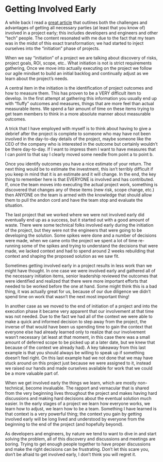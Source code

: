 # Getting Involved Early

A while back I read a [great article](https://blog.prototypr.io/the-messy-shift-to-starting-together-61088323b896) that 
outlines both the challenges and advantages of getting all necessary parties (at least that you know of) involved in a 
project early; this includes developers and engineers and other “tech” people.  The content resonated with me due to the 
fact that my team was in the midst of this exact transformation; we had started to inject ourselves into the “initiation” 
phase of projects.

When we say “initiation” of a project we are talking about discovery of risks, project goals, ROI, scope, etc..  What 
initiation is not is strict requirements gathering,  Once we move into actually executing on the project we follow our 
agile mindset to build an initial backlog and continually adjust as we learn about the project’s needs.  

A central item in the initiation is the identification of project outcomes and how to measure them.  This has proven to be 
a VERY difficult item to develop.  In the first attempt at gathering this information you usually end up with “fluffy” 
outcomes and measures, things that are more feel than actual measurable items.  We spend a fair amount of time on these 
items trying to get team members to think in a more absolute manner about measurable outcomes. 

A trick that I have employed with myself is to think about having to give a debrief after the project is complete to someone 
who may have not been involved in the day-to-day details of the project, maybe someone like the CEO of the company who is 
interested in the outcome but certainly wouldn’t be there day-to-day.  If I want to impress them I want to have measures 
that I can point to that say I clearly moved some needle from point a to point b.  

Once you identify outcomes you have a nice estimate of your return.  The next thing would be to estimate the investment, 
this isn’t terribly difficult if you keep in mind that it is an estimate and it will change.  In the end, the key thing to 
remember here is that EVERYONE is involved and has contributed.  If, once the team moves into executing the actual project 
work, something is discovered that changes any of these items (new risk, scope change, etc.) then ANYONE on the team is 
armed with the knowledge that should allow them to pull the andon cord and have the team stop and evaluate the situation.  

The last project that we worked where we were not involved early did eventually end up as a success, but it started out with 
a good amount of waste.  There were some technical folks involved early during the initiation of the project, but they were 
not the engineers that were going to be developing the solution.  Some spikes were done and a number of decisions were made, 
when we came onto the project we spent a lot of time re-running some of the spikes and trying to understand the decisions 
that were made, we lacked context and had to spend around 2 weeks rebuilding that context and shaping the proposed solution 
as we saw fit.   

Sometimes getting involved early in a project results in less work than we might have thought.  In one case we were involved 
early and gathered all of the necessary initiation items, senior leadership reviewed the outcomes that were identified and 
realized that there were more important efforts that needed to be worked before the one at hand.  Some might think this is a 
bad thing, it was actually great for us, because of our due diligence we didn’t spend time on work that wasn’t the next most 
important thing!  

In another case as we moved to the end of initiation of a project and into the execution phase it became very apparent that 
our involvement at that time was not needed.  Due to the fact we had all of the context we were able to make a quick and 
informed decision to step away from the project, the inverse of that would have been us spending time to gain the context 
that everyone else had already learned only to realize that our involvement wasn’t necessary (at least at that moment, in 
this case there was a small amount of deferred scope to be picked up at a later date, but we knew that because of the 
context we already had).  A key takeaway from this last example is that you should always be willing to speak up if 
something doesn’t feel right. On this last example had we not done that we may have stuck around on this project just 
because we were assigned to it, instead we raised our hands and made ourselves available for work that we could be a more 
valuable part of.

When we get involved early the things we learn, which are mostly non-technical, become invaluable.  The rapport and 
vernacular that is shared from the very beginning lives throughout the project and makes having hard discussions and making 
hard decisions about the eventual solution much easier.  In the early stages of a project we learn how everyone works, we 
learn how to adjust, we learn how to be a team.  Something I have learned is that context is a very powerful thing; the 
context you gain by getting involved early will be long lived and understood by everyone from the beginning to the end of 
the project (and hopefully beyond).  

As developers and engineers, by nature we tend to want to dive in and start solving the problem, all of this discovery and 
discussions and meetings are boring.  Trying to get enough people together to have proper discussions and make the right 
decisions can be frustrating.  Don’t let this scare you, don’t be afraid to get involved early, I don’t think you will 
regret it. 
